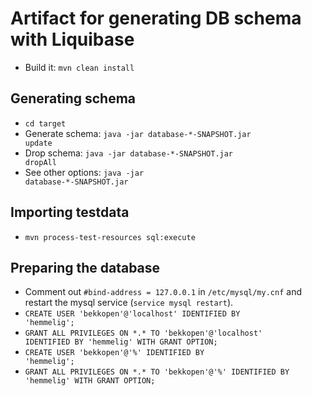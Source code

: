 Artifact for generating DB schema with Liquibase
================================================
* Build it: <code>mvn clean install</code>

Generating schema
-----------------------------------
* <code>cd target</code>
* Generate schema: <code>java -jar database-*-SNAPSHOT.jar update</code>
* Drop schema: <code>java -jar database-*-SNAPSHOT.jar dropAll</code>
* See other options: <code>java -jar database-*-SNAPSHOT.jar</code>

Importing testdata
-----------------------------------
* <code>mvn process-test-resources sql:execute</code>

Preparing the database
-----------------------
* Comment out <code>#bind-address = 127.0.0.1</code> in <code>/etc/mysql/my.cnf</code> and restart the mysql service (<code>service mysql restart</code>).
* <code>CREATE USER 'bekkopen'@'localhost' IDENTIFIED BY 'hemmelig';</code>
* <code>GRANT ALL PRIVILEGES ON \*.\* TO 'bekkopen'@'localhost' IDENTIFIED BY 'hemmelig' WITH GRANT OPTION;</code>
* <code>CREATE USER 'bekkopen'@'%' IDENTIFIED BY 'hemmelig';</code>
* <code>GRANT ALL PRIVILEGES ON \*.\* TO 'bekkopen'@'%' IDENTIFIED BY 'hemmelig' WITH GRANT OPTION;</code>
